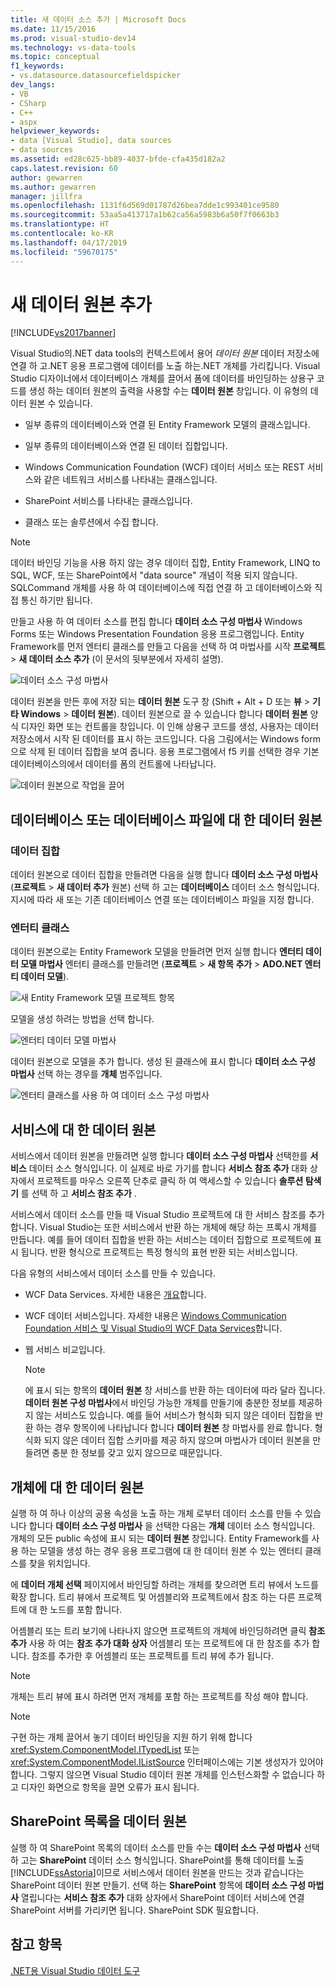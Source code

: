 ```yaml
---
title: 새 데이터 소스 추가 | Microsoft Docs
ms.date: 11/15/2016
ms.prod: visual-studio-dev14
ms.technology: vs-data-tools
ms.topic: conceptual
f1_keywords:
- vs.datasource.datasourcefieldspicker
dev_langs:
- VB
- CSharp
- C++
- aspx
helpviewer_keywords:
- data [Visual Studio], data sources
- data sources
ms.assetid: ed28c625-bb89-4037-bfde-cfa435d182a2
caps.latest.revision: 60
author: gewarren
ms.author: gewarren
manager: jillfra
ms.openlocfilehash: 1131f6d569d01787d26bea7dde1c993401ce9580
ms.sourcegitcommit: 53aa5a413717a1b62ca56a5983b6a50f7f0663b3
ms.translationtype: HT
ms.contentlocale: ko-KR
ms.lasthandoff: 04/17/2019
ms.locfileid: "59670175"
---
```

# <a name="add-new-data-sources"></a>새 데이터 원본 추가
[!INCLUDE[vs2017banner](../includes/vs2017banner.md)]

Visual Studio의.NET data tools의 컨텍스트에서 용어 *데이터 원본* 데이터 저장소에 연결 하 고.NET 응용 프로그램에 데이터를 노출 하는.NET 개체를 가리킵니다. Visual Studio 디자이너에서 데이터베이스 개체를 끌어서 폼에 데이터를 바인딩하는 상용구 코드를 생성 하는 데이터 원본의 출력을 사용할 수는 **데이터 원본** 창입니다. 이 유형의 데이터 원본 수 있습니다.  
  
-   일부 종류의 데이터베이스와 연결 된 Entity Framework 모델의 클래스입니다.  
  
-   일부 종류의 데이터베이스와 연결 된 데이터 집합입니다.  
  
-   Windows Communication Foundation (WCF) 데이터 서비스 또는 REST 서비스와 같은 네트워크 서비스를 나타내는 클래스입니다.  
  
-   SharePoint 서비스를 나타내는 클래스입니다.  
  
-   클래스 또는 솔루션에서 수집 합니다.  
  
> [!NOTE]
>  데이터 바인딩 기능을 사용 하지 않는 경우 데이터 집합, Entity Framework, LINQ to SQL, WCF, 또는 SharePoint에서 "data source" 개념이 적용 되지 않습니다. SQLCommand 개체를 사용 하 여 데이터베이스에 직접 연결 하 고 데이터베이스와 직접 통신 하기만 됩니다.  
  
 만들고 사용 하 여 데이터 소스를 편집 합니다 **데이터 소스 구성 마법사** Windows Forms 또는 Windows Presentation Foundation 응용 프로그램입니다. Entity Framework를 먼저 엔터티 클래스를 만들고 다음을 선택 하 여 마법사를 시작 **프로젝트** > **새 데이터 소스 추가** (이 문서의 뒷부분에서 자세히 설명).  
  
 ![데이터 소스 구성 마법사](../data-tools/media/data-source-configuration-wizard.png "데이터 소스 구성 마법사")  
  
 데이터 원본을 만든 후에 저장 되는 **데이터 원본** 도구 창 (Shift + Alt + D 또는 **뷰** > **기타 Windows**  >  **데이터 원본**). 데이터 원본으로 끌 수 있습니다 합니다 **데이터 원본** 양식 디자인 화면 또는 컨트롤을 창입니다. 이 인해 상용구 코드를 생성, 사용자는 데이터 저장소에서 시작 된 데이터를 표시 하는 코드입니다. 다음 그림에서는 Windows form으로 삭제 된 데이터 집합을 보여 줍니다. 응용 프로그램에서 f5 키를 선택한 경우 기본 데이터베이스의에서 데이터를 폼의 컨트롤에 나타납니다.  
  
 ![데이터 원본으로 작업을 끌어](../data-tools/media/raddata-data-source-drag-operation.png "raddata 데이터 원본 끌기 작업")  
  
## <a name="data-source-for-a-database-or-a-database-file"></a>데이터베이스 또는 데이터베이스 파일에 대 한 데이터 원본  
  
### <a name="dataset"></a>데이터 집합  
 데이터 원본으로 데이터 집합을 만들려면 다음을 실행 합니다 **데이터 소스 구성 마법사** (**프로젝트** > **새 데이터 추가** 원본) 선택 하 고는  **데이터베이스** 데이터 소스 형식입니다. 지시에 따라 새 또는 기존 데이터베이스 연결 또는 데이터베이스 파일을 지정 합니다.  
  
### <a name="entity-classes"></a>엔터티 클래스  
 데이터 원본으로는 Entity Framework 모델을 만들려면 먼저 실행 합니다 **엔터티 데이터 모델 마법사** 엔터티 클래스를 만들려면 (**프로젝트** > **새 항목 추가**  >  **ADO.NET 엔터티 데이터 모델**).  
  
 ![새 Entity Framework 모델 프로젝트 항목](../data-tools/media/raddata-new-entity-framework-model-project-item.png "raddata 새로운 Entity Framework 모델 프로젝트 항목")  
  
 모델을 생성 하려는 방법을 선택 합니다.  
  
 ![엔터티 데이터 모델 마법사](../data-tools/media/raddata-entity-data-model-wizard.png "raddata 엔터티 데이터 모델 마법사")  
  
 데이터 원본으로 모델을 추가 합니다. 생성 된 클래스에 표시 합니다 **데이터 소스 구성 마법사** 선택 하는 경우를 **개체** 범주입니다.  
  
 ![엔터티 클래스를 사용 하 여 데이터 소스 구성 마법사](../data-tools/media/raddata-data-source-configuration-wizard-with-entity-classes.png "raddata 엔터티 클래스를 사용 하 여 데이터 소스 구성 마법사")  
  
## <a name="data-source-for-a-service"></a>서비스에 대 한 데이터 원본  
 서비스에서 데이터 원본을 만들려면 실행 합니다 **데이터 소스 구성 마법사** 선택한를 **서비스** 데이터 소스 형식입니다. 이 실제로 바로 가기를 합니다 **서비스 참조 추가** 대화 상자에서 프로젝트를 마우스 오른쪽 단추로 클릭 하 여 액세스할 수 있습니다 **솔루션 탐색기** 를 선택 하 고 **서비스 참조 추가** .  
  
 서비스에서 데이터 소스를 만들 때 Visual Studio 프로젝트에 대 한 서비스 참조를 추가 합니다. Visual Studio는 또한 서비스에서 반환 하는 개체에 해당 하는 프록시 개체를 만듭니다. 예를 들어 데이터 집합을 반환 하는 서비스는 데이터 집합으로 프로젝트에 표시 됩니다. 반환 형식으로 프로젝트는 특정 형식의 표현 반환 되는 서비스입니다.  
  
 다음 유형의 서비스에서 데이터 소스를 만들 수 있습니다.  
  
-   WCF Data Services. 자세한 내용은 [개요](http://msdn.microsoft.com/library/7924cf94-c9a6-4015-afc9-f5d22b1743bb)합니다.  
  
-   WCF 데이터 서비스입니다. 자세한 내용은 [Windows Communication Foundation 서비스 및 Visual Studio의 WCF Data Services](../data-tools/windows-communication-foundation-services-and-wcf-data-services-in-visual-studio.md)합니다.  
  
-   웹 서비스 비교입니다.  
  
    > [!NOTE]
    >  에 표시 되는 항목의 **데이터 원본** 창 서비스를 반환 하는 데이터에 따라 달라 집니다. **데이터 원본 구성 마법사**에서 바인딩 가능한 개체를 만들기에 충분한 정보를 제공하지 않는 서비스도 있습니다. 예를 들어 서비스가 형식화 되지 않은 데이터 집합을 반환 하는 경우 항목이에 나타납니다 합니다 **데이터 원본** 창 마법사를 완료 합니다. 형식화 되지 않은 데이터 집합 스키마를 제공 하지 않으며 마법사가 데이터 원본을 만들려면 충분 한 정보를 갖고 있지 않으므로 때문입니다.  
  
## <a name="data-source-for-an-object"></a>개체에 대 한 데이터 원본  
 실행 하 여 하나 이상의 공용 속성을 노출 하는 개체 로부터 데이터 소스를 만들 수 있습니다 합니다 **데이터 소스 구성 마법사** 을 선택한 다음는 **개체** 데이터 소스 형식입니다. 개체의 모든 public 속성에 표시 되는 **데이터 원본** 창입니다.   Entity Framework를 사용 하는 모델을 생성 하는 경우 응용 프로그램에 대 한 데이터 원본 수 있는 엔터티 클래스를 찾을 위치입니다.  
  
 에 **데이터 개체 선택** 페이지에서 바인딩할 하려는 개체를 찾으려면 트리 뷰에서 노드를 확장 합니다. 트리 뷰에서 프로젝트 및 어셈블리와 프로젝트에서 참조 하는 다른 프로젝트에 대 한 노드를 포함 합니다.  
  
 어셈블리 또는 트리 보기에 나타나지 않으면 프로젝트의 개체에 바인딩하려면 클릭 **참조 추가** 사용 하 여는 **참조 추가 대화 상자** 어셈블리 또는 프로젝트에 대 한 참조를 추가 합니다. 참조를 추가한 후 어셈블리 또는 프로젝트를 트리 뷰에 추가 됩니다.  
  
> [!NOTE]
>  개체는 트리 뷰에 표시 하려면 먼저 개체를 포함 하는 프로젝트를 작성 해야 합니다.  
  
> [!NOTE]
>  구현 하는 개체 끌어서 놓기 데이터 바인딩을 지원 하기 위해 합니다 <xref:System.ComponentModel.ITypedList> 또는 <xref:System.ComponentModel.IListSource> 인터페이스에는 기본 생성자가 있어야 합니다. 그렇지 않으면 Visual Studio 데이터 원본 개체를 인스턴스화할 수 없습니다 하 고 디자인 화면으로 항목을 끌면 오류가 표시 됩니다.  
  
## <a name="data-source-for-a-sharepoint-list"></a>SharePoint 목록을 데이터 원본  
 실행 하 여 SharePoint 목록의 데이터 소스를 만들 수는 **데이터 소스 구성 마법사** 선택 하 고는 **SharePoint** 데이터 소스 형식입니다. SharePoint를 통해 데이터를 노출 [!INCLUDE[ssAstoria](../includes/ssastoria-md.md)]이므로 서비스에서 데이터 원본을 만드는 것과 같습니다는 SharePoint 데이터 원본 만들기. 선택 하는 **SharePoint** 항목에 **데이터 소스 구성 마법사** 열립니다는 **서비스 참조 추가** 대화 상자에서 SharePoint 데이터 서비스에 연결 SharePoint 서버를 가리키면 됩니다.  SharePoint SDK 필요합니다.  
  
## <a name="see-also"></a>참고 항목  
 [.NET용 Visual Studio 데이터 도구](../data-tools/visual-studio-data-tools-for-dotnet.md)
